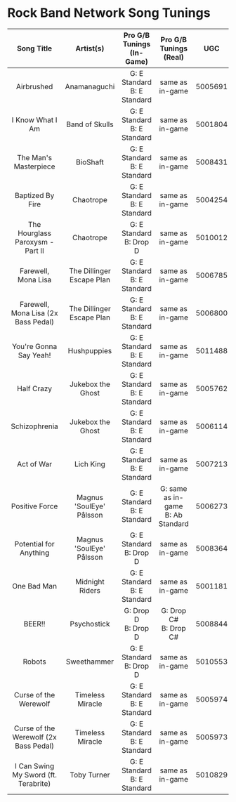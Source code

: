 # Rock Band Network Song Tunings

| Song Title | Artist(s) | Pro G/B Tunings (In-Game) | Pro G/B Tunings (Real) | UGC |
| :--------: | :-------: | :---------------: | :------------: | :------------: |
| Airbrushed | Anamanaguchi | G: E Standard<br>B: E Standard | same as in-game | 5005691 |
| I Know What I Am | Band of Skulls | G: E Standard<br>B: E Standard | same as in-game | 5001804 |
| The Man's Masterpiece | BioShaft | G: E Standard<br>B: E Standard | same as in-game | 5008431 |
| Baptized By Fire | Chaotrope | G: E Standard<br>B: E Standard | same as in-game | 5004254 |
| The Hourglass Paroxysm - Part II | Chaotrope | G: E Standard<br>B: Drop D | same as in-game | 5010012 |
| Farewell, Mona Lisa | The Dillinger Escape Plan | G: E Standard<br>B: E Standard | same as in-game | 5006785 |
| Farewell, Mona Lisa (2x Bass Pedal) | The Dillinger Escape Plan | G: E Standard<br>B: E Standard | same as in-game | 5006800 |
| You're Gonna Say Yeah! | Hushpuppies | G: E Standard<br>B: E Standard | same as in-game | 5011488 |
| Half Crazy | Jukebox the Ghost | G: E Standard<br>B: E Standard | same as in-game | 5005762 |
| Schizophrenia | Jukebox the Ghost | G: E Standard<br>B: E Standard | same as in-game | 5006114 |
| Act of War | Lich King | G: E Standard<br>B: E Standard | same as in-game | 5007213 |
| Positive Force | Magnus 'SoulEye' Pålsson | G: E Standard<br>B: E Standard | G: same as in-game<br>B: Ab Standard | 5006273 |
| Potential for Anything | Magnus 'SoulEye' Pålsson | G: E Standard<br>B: Drop D | same as in-game | 5008364 |
| One Bad Man | Midnight Riders | G: E Standard<br>B: E Standard | same as in-game | 5001181 |
| BEER!! | Psychostick | G: Drop D<br>B: Drop D | G: Drop C#<br>B: Drop C# | 5008844 |
| Robots | Sweethammer | G: E Standard<br>B: Drop D | same as in-game | 5010553 |
| Curse of the Werewolf | Timeless Miracle | G: E Standard<br>B: E Standard | same as in-game | 5005974| 
| Curse of the Werewolf (2x Bass Pedal) | Timeless Miracle | G: E Standard<br>B: E Standard | same as in-game | 5005973 |
| I Can Swing My Sword (ft. Terabrite) | Toby Turner | G: E Standard<br>B: E Standard | same as in-game | 5010829 |
